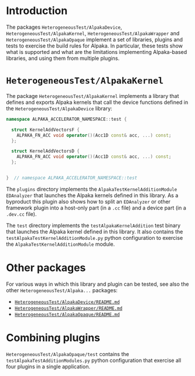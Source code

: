 # Introduction

The packages `HeterogeneousTest/AlpakaDevice`, `HeterogeneousTest/AlpakaKernel`,
`HeterogeneousTest/AlpakaWrapper` and `HeterogeneousTest/AlpakaOpaque` implement a set of libraries,
plugins and tests to exercise the build rules for Alpaka.
In particular, these tests show what is supported and what are the limitations implementing
Alpaka-based libraries, and using them from multiple plugins.


# `HeterogeneousTest/AlpakaKernel`

The package `HeterogeneousTest/AlpakaKernel` implements a library that defines and exports Alpaka
kernels that call the device functions defined in the `HeterogeneousTest/AlpakaDevice` library:
```c++
namespace ALPAKA_ACCELERATOR_NAMESPACE::test {

  struct KernelAddVectorsF {
    ALPAKA_FN_ACC void operator()(Acc1D const& acc, ...) const;
  };

  struct KernelAddVectorsD {
    ALPAKA_FN_ACC void operator()(Acc1D const& acc, ...) const;
  };


}  // namespace ALPAKA_ACCELERATOR_NAMESPACE::test
```

The `plugins` directory implements the `AlpakaTestKernelAdditionModule` `EDAnalyzer` that launches
the Alpaka kernels defined in this library. As a byproduct this plugin also shows how to split an
`EDAnalyzer` or other framework plugin into a host-only part (in a `.cc` file) and a device part (in
a `.dev.cc` file).

The `test` directory implements the `testAlpakaKernelAddition` test binary that launches the Alpaka
kernel defined in this library.
It also contains the `testAlpakaTestKernelAdditionModule.py` python configuration to exercise the
`AlpakaTestKernelAdditionModule` module.


# Other packages

For various ways in which this library and plugin can be tested, see also the other
`HeterogeneousTest/Alpaka...` packages:
  - [`HeterogeneousTest/AlpakaDevice/README.md`](../../HeterogeneousTest/AlpakaDevice/README.md)
  - [`HeterogeneousTest/AlpakaWrapper/README.md`](../../HeterogeneousTest/AlpakaWrapper/README.md)
  - [`HeterogeneousTest/AlpakaOpaque/README.md`](../../HeterogeneousTest/AlpakaOpaque/README.md)


# Combining plugins

`HeterogeneousTest/AlpakaOpaque/test` contains the `testAlpakaTestAdditionModules.py` python
configuration that exercise all four plugins in a single application.
